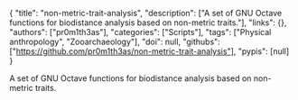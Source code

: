 {
  "title": "non-metric-trait-analysis",
  "description": ["A set of GNU Octave functions for biodistance analysis based on non-metric traits."],
  "links": {},
  "authors": ["pr0m1th3as"],
  "categories": ["Scripts"],
  "tags": ["Physical anthropology", "Zooarchaeology"],
  "doi": null,
  "githubs": ["https://github.com/pr0m1th3as/non-metric-trait-analysis"],
  "pypis": [null]
}

<!-- Generated by csv2md.R – do not edit by hand -->

A set of GNU Octave functions for biodistance analysis based on non-metric traits.